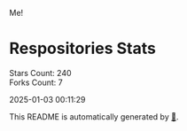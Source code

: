 Me!

# Respositories Stats
Stars Count: 240  
Forks Count: 7

2025-01-03 00:11:29  

This README is automatically generated by [🐰](https://github.com/rnitta/rnitta).
